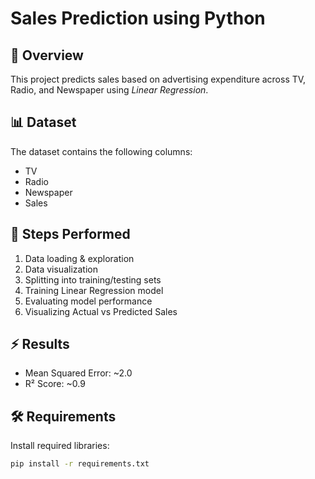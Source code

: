 # Sales Prediction using Python

## 📌 Overview
This project predicts sales based on advertising expenditure across TV, Radio, and Newspaper using *Linear Regression*.

## 📊 Dataset
The dataset contains the following columns:
- TV
- Radio
- Newspaper
- Sales

## 🚀 Steps Performed
1. Data loading & exploration
2. Data visualization
3. Splitting into training/testing sets
4. Training Linear Regression model
5. Evaluating model performance
6. Visualizing Actual vs Predicted Sales

## ⚡ Results
- Mean Squared Error: ~2.0
- R² Score: ~0.9

## 🛠 Requirements
Install required libraries:
```bash
pip install -r requirements.txt